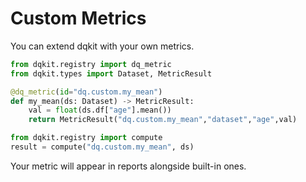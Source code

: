 
# Custom Metrics

You can extend dqkit with your own metrics.

```python
from dqkit.registry import dq_metric
from dqkit.types import Dataset, MetricResult

@dq_metric(id="dq.custom.my_mean")
def my_mean(ds: Dataset) -> MetricResult:
    val = float(ds.df["age"].mean())
    return MetricResult("dq.custom.my_mean","dataset","age",val)
```

```python
from dqkit.registry import compute
result = compute("dq.custom.my_mean", ds)
```

Your metric will appear in reports alongside built-in ones.
